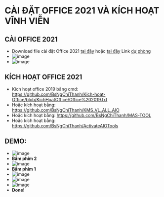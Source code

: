 # CÀI ĐẶT OFFICE 2021 VÀ KÍCH HOẠT VĨNH VIỄN #

## CÀI OFFICE 2021 ##
  - Download file cài đặt Office 2021 [tại đây](https://officecdn.microsoft.com/db/492350f6-3a01-4f97-b9c0-c7c6ddf67d60/media/en-us/ProPlus2021Retail.img) hoặc [tại đây](https://bsthanh-my.sharepoint.com/:u:/g/personal/0914678254_bsthanh_onmicrosoft_com/EXiGwcp2FV5IkwMqbgz_vuMByjQHiB7t2nbSF4osVSPD6A?e=3Oh09X) Link [dự phòng](https://bsthanh-my.sharepoint.com/:u:/g/personal/0914678254_bsthanh_onmicrosoft_com/EXf8X5BidaVEvl6mMPkv0vkBpvqHaUUJ5tc-yE9yfmghIw?e=iVo9XO)
  - ![image](https://github.com/BsNgChiThanh/Cai-Office2021-va-kich-hoat/assets/82578024/2b0397e4-e59a-4139-80be-56b1d50378a3)
  - ![image](https://github.com/BsNgChiThanh/Cai-Office2021-va-kich-hoat/assets/82578024/52ba52c0-6f16-4318-bd89-9cde64b0391c)

## KÍCH HOẠT OFFICE 2021 ##
- Kích hoạt office 2019 bằng cmd: https://github.com/BsNgChiThanh/Kich-hoat-Office/blob/KichHoatOffice/Office%202019.txt
- Hoặc kích hoạt bằng: https://github.com/BsNgChiThanh/KMS_VL_ALL_AIO
- Hoặc kích hoạt bằng: https://github.com/BsNgChiThanh/MAS-TOOL
- Hoặc kích hoạt bằng: https://github.com/BsNgChiThanh/ActivateAIOTools

## DEMO: ##
- ![image](https://github.com/BsNgChiThanh/Cai-Office2021-va-kich-hoat/assets/82578024/1840b033-611f-40c6-b578-1e014614fe9a)
- **Bấm phím 2**
- ![image](https://github.com/BsNgChiThanh/Cai-Office2021-va-kich-hoat/assets/82578024/1de68f1e-76b3-4c33-8224-a35149a858bf)
- **Bấm phím 1**
- ![image](https://github.com/BsNgChiThanh/Cai-Office2021-va-kich-hoat/assets/82578024/527a21a6-60d1-4d5c-87b4-b2a5a68cd155)
- ![image](https://github.com/BsNgChiThanh/Cai-Office2021-va-kich-hoat/assets/82578024/aab10569-c2f9-4893-919b-95253aaf6b10)
- ![image](https://github.com/BsNgChiThanh/Cai-Office2021-va-kich-hoat/assets/82578024/b255cdaf-3fb8-43f6-ae34-a6f9e14a7b03)
- **Done!**
